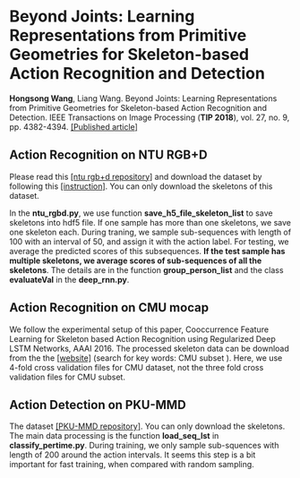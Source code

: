 # Beyond Joints: Learning Representations from Primitive Geometries for Skeleton-based Action Recognition and Detection
**Hongsong Wang**, Liang Wang. Beyond Joints: Learning Representations from Primitive Geometries for Skeleton-based Action Recognition and Detection. IEEE Transactions on Image Processing (**TIP 2018**), vol. 27, no. 9, pp. 4382-4394.
[[Published article]](https://ieeexplore.ieee.org/document/8360391/) 

## Action Recognition on NTU RGB+D
Please read this [[ntu rgb+d repository]](https://github.com/shahroudy/NTURGB-D) and download the dataset by following this [[instruction]](http://rose1.ntu.edu.sg/Datasets/actionRecognition.asp). You can only download the skeletons of this dataset.

In the **ntu_rgbd.py**, we use function **save_h5_file_skeleton_list** to save skeletons into hdf5 file. If one sample has more than one skeletons, we save one skeleton each.
During traning, we sample sub-sequences with length of 100 with an interval of 50, and assign it with the action label. For testing, we average the predicted scores of this subsequences. **If the test sample has multiple skeletons, we average scores of sub-sequences of all the skeletons**. The details are in the function **group_person_list** and the class **evaluateVal** in the **deep_rnn.py**. 

## Action Recognition on CMU mocap
We follow the experimental setup of this paper, Cooccurrence Feature Learning for Skeleton based Action Recognition using Regularized Deep LSTM Networks, AAAI 2016. The processed skeleton data can be download from the the [[website]](http://www.escience.cn/people/wentao/index.html) (search for key words: CMU subset ).  Here, we use 4-fold cross validation files for CMU dataset, not the three fold cross validation files for CMU subset. 

## Action Detection on PKU-MMD
The dataset [[PKU-MMD repository]](https://github.com/ECHO960/PKU-MMD). You can only download the skeletons. The main data processing is the function **load_seq_lst** in **classify_pertime.py**. During training, we only sample sub-squences with length of 200 around the action intervals. It seems this step is a bit important for fast training, when compared with random sampling.
